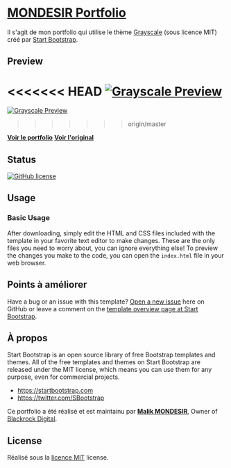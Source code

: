 # [MONDESIR Portfolio](https://mondesirm.github.io/portfolio)

Il s'agit de mon portfolio qui utilise le thème [Grayscale](https://startbootstrap.com/template-overviews/grayscale/) (sous licence MIT) créé par [Start Bootstrap](http://startbootstrap.com/).

## Preview

<<<<<<< HEAD
[![Grayscale Preview](https://mondesirm.github.io/grayscale/img/mockuper.png)](https://mondesirm.github.io/portfolio)
=======
[![Grayscale Preview](https://mondesirm.github.io/portfolio/img/mockuper.png)](https://mondesirm.github.io/portfolio)
>>>>>>> origin/master

**[Voir le portfolio](https://mondesirm.github.io/portfolio)**
**[Voir l'original](https://blackrockdigital.github.io/startbootstrap-grayscale/)**

## Status

[![GitHub license](https://img.shields.io/badge/license-MIT-blue.svg)](https://raw.githubusercontent.com/BlackrockDigital/startbootstrap-grayscale/master/LICENSE)

## Usage

### Basic Usage

After downloading, simply edit the HTML and CSS files included with the template in your favorite text editor to make changes. These are the only files you need to worry about, you can ignore everything else! To preview the changes you make to the code, you can open the `index.html` file in your web browser.

## Points à améliorer

Have a bug or an issue with this template? [Open a new issue](https://github.com/BlackrockDigital/startbootstrap-grayscale/issues) here on GitHub or leave a comment on the [template overview page at Start Bootstrap](http://startbootstrap.com/template-overviews/grayscale/).

## À propos

Start Bootstrap is an open source library of free Bootstrap templates and themes. All of the free templates and themes on Start Bootstrap are released under the MIT license, which means you can use them for any purpose, even for commercial projects.

* https://startbootstrap.com
* https://twitter.com/SBootstrap

Ce portfolio a été réalisé et est maintainu par **[Malik MONDESIR](http://davidmiller.io/)**, Owner of [Blackrock Digital](http://blackrockdigital.io/).

## License

Réalisé sous la [licence MIT](https://github.com/BlackrockDigital/startbootstrap-grayscale/blob/gh-pages/LICENSE) license.
